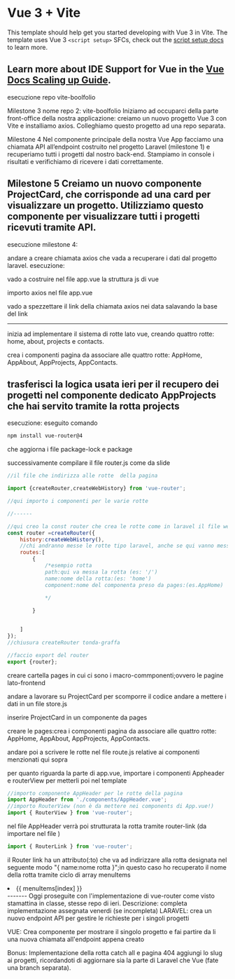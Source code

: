 # Vue 3 + Vite

This template should help get you started developing with Vue 3 in Vite. The template uses Vue 3 `<script setup>` SFCs, check out the [script setup docs](https://v3.vuejs.org/api/sfc-script-setup.html#sfc-script-setup) to learn more.

Learn more about IDE Support for Vue in the [Vue Docs Scaling up Guide](https://vuejs.org/guide/scaling-up/tooling.html#ide-support).
----
esecuzione repo vite-boolfolio

Milestone 3 nome repo 2: vite-boolfolio
Iniziamo ad occuparci della parte front-office della nostra applicazione: creiamo un nuovo progetto Vue 3 con Vite e installiamo axios. Colleghiamo questo progetto ad una repo separata.

Milestone 4
Nel componente principale della nostra Vue App facciamo una chiamata API all’endpoint costruito nel progetto Laravel (milestone 1) e recuperiamo tutti i progetti dal nostro back-end. Stampiamo in console i risultati e verifichiamo di ricevere i dati correttamente.

Milestone 5
Creiamo un nuovo componente ProjectCard, che corrisponde ad una card per visualizzare un progetto. Utilizziamo questo componente per visualizzare tutti i progetti ricevuti tramite API.
----
esecuzione milestone 4:

andare a creare chiamata axios che vada a recuperare i dati dal progetto laravel.
esecuzione:

vado a costruire nel file app.vue la struttura js di vue 

importo axios nel file app.vue

vado a spezzettare il link della chiamata axios nei data salavando la base del link 

-------------

inizia ad implementare il sistema di rotte lato vue, creando quattro rotte: home,  about, projects e contacts.

crea i componenti pagina da associare alle quattro rotte: AppHome, AppAbout, AppProjects, AppContacts.

trasferisci la logica usata ieri per il recupero dei progetti nel componente dedicato AppProjects che hai servito tramite la rotta projects
----

esecuzione:
eseguito comando 
```bash
npm install vue-router@4
```
che aggiorna i file package-lock e package

successivamente compilare il file router.js come da slide
```javascript
//il file che indirizza alle rotte  della pagina

import {createRouter,createWebHistory} from 'vue-router';

//qui importo i componenti per le varie rotte

//------

//qui creo la const router che crea le rotte come in laravel il file web.php
const router =createRouter({
    history:createWebHistory(),
    //chi andranno messe le rotte tipo laravel, anche se qui vanno messe in forma d'oggetto
    routes:[
        {
            /*esempio rotta 
            path:qui va messa la rotta (es: '/')
            name:nome della rotta:(es: 'home')
            component:nome del componenta preso da pages:(es.AppHome)
            
            */

        }


    ]
});
//chiusura createRouter tonda-graffa

//faccio export del router
export {router};

```
creare cartella pages in cui ci sono i macro-commponenti;ovvero le pagine lato-frontend

andare a lavorare su ProjectCard per scomporre il codice 
andare a mettere i dati in un file store.js

inserire ProjectCard in un componente da pages

creare le pages:crea i componenti pagina da associare alle quattro rotte: AppHome, AppAbout, AppProjects, AppContacts.

andare poi a scrivere le rotte nel file route.js relative ai componenti menzionati qui sopra 

per quanto riguarda la parte di app.vue, importare i componenti Appheader e routerView per metterli poi nel template

```javascript
//importo componente AppHeader per le rotte della pagina
import AppHeader from './components/AppHeader.vue';
//importo RouterView (non è da mettere nei components di App.vue!)
import { RouterView } from 'vue-router';


```
<template>
  <AppHeader></AppHeader>
  <router-view></router-view>

</template>

nel file AppHeader verrà poi strutturata la rotta tramite router-link (da importare nel file )

```javascript
import { RouterLink } from 'vue-router';

```
il Router link ha un attributo(:to) che va ad indirizzare alla rotta designata nel seguente modo 
"{ name:nome rotta }";in questo caso ho recuperato il nome della rotta tramite ciclo di array menuItems
<li v-for="(item, index) in menuItems" :key="index">
    <!-- invece che il tag anchor uso router link per indirizzare alle pagine -->
    <router-link :to="{ name:menuItems[index] }" class="nav-link">
    {{ menuItems[index] }}</router-link>
</li>
-------
Oggi proseguite con l'implementazione di vue-router come visto stamattina in classe, stesse repo di ieri.
Descrizione:
completa implementazione assegnata venerdi (se incompleta)
LARAVEL: crea un nuovo endpoint API per gestire le richieste per i singoli progetti

VUE: Crea componente per mostrare il singolo progetto e fai partire da li una nuova chiamata all'endpoint appena creato

Bonus:
Implementazione della rotta catch all e pagina 404
aggiungi lo slug ai progetti, ricordandoti di aggiornare sia la parte di Laravel  che Vue (fate una branch separata).